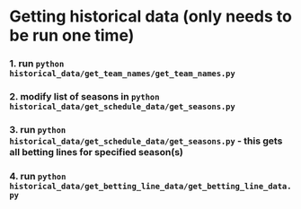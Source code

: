 # Getting historical data (only needs to be run one time)
### 1. run `python historical_data/get_team_names/get_team_names.py`
### 2. modify list of seasons in `python historical_data/get_schedule_data/get_seasons.py`
### 3. run `python historical_data/get_schedule_data/get_seasons.py` - this gets all betting lines for specified season(s)
### 4. run `python historical_data/get_betting_line_data/get_betting_line_data.py`

